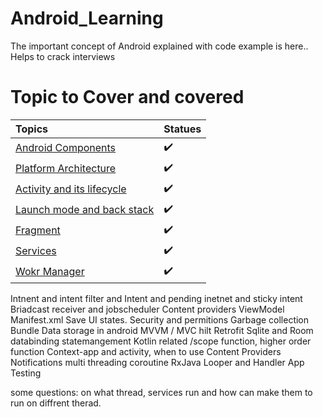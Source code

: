 # Android_Learning
The important concept of Android explained with code example is here.. Helps to crack interviews


# Topic to Cover and covered

Topics | Statues
:------------ | :-------------
[Android Components](1.App%20Components/App_Components.md) | ✔️
[Platform Architecture](./2.Platform%20Architure/Platform_Architecture.md) | ✔️
[Activity and its lifecycle](./3.Activity%20and%20its%20lifecycle/Activity_Lifecycle.md) | ✔️
[Launch mode and back stack](./4.Launch%20mode%20and%20stack/LaunchMode_Stack.md) | ✔️
[Fragment](./5.Fragment/Fragment.md) | ✔️
[Services](./6.Services/Services.md) | ✔️
[Wokr Manager](./7.Work%20Manager/Work_Manager.md) | ✔️


Intnent and intent filter and Intent and pending inetnet and sticky intent
Briadcast receiver and jobscheduler
Content providers
ViewModel
Manifest.xml
Save UI states.
Security and permitions
Garbage collection
Bundle
Data storage in android
MVVM / MVC
hilt
Retrofit
Sqlite and Room
databinding
statemangement
Kotlin related /scope function, higher order function
Context-app and activity, when to use Content Providers
Notifications
multi threading
coroutine
RxJava
Looper and Handler
App Testing

some questions:
on what thread, services run and how can make them to run on diffrent therad.